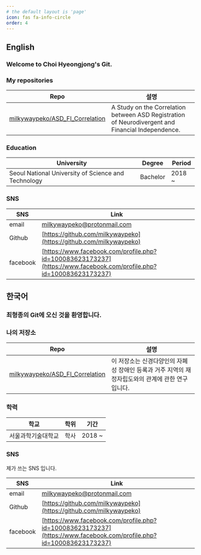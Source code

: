 ```yaml
---
# the default layout is 'page'
icon: fas fa-info-circle
order: 4
---
```


## English

### Welcome to Choi Hyeongjong's Git.

### My repositories

|Repo|설명|
|----|----|
|[milkywaypeko/ASD_FI_Correlation](https://github.com/milkywaypeko/ASD_FI_Correlation)|A Study on the Correlation between ASD Registration of Neurodivergent and Financial Independence.|

### Education

|University                                         |Degree  |Period |
|---------------------------------------------------|--------|-------|
|Seoul National University of Science and Technology|Bachelor|2018 ~ |

### SNS

|SNS     |Link|
|--------|----|
|email   | [milkywaypeko@protonmail.com](mailto:milkywaypeko@protonmail.com) |
|Github  | [https://github.com/milkywaypeko](https://github.com/milkywaypeko) |
|facebook| [https://www.facebook.com/profile.php?id=100083623173237](https://www.facebook.com/profile.php?id=100083623173237) |

## 한국어

### 최형종의 Git에 오신 것을 환영합니다.

### 나의 저장소

|Repo|설명|
|----|----|
|[milkywaypeko/ASD_FI_Correlation](https://github.com/milkywaypeko/ASD_FI_Correlation)|이 저장소는 신경다양인의 자폐성 장애인 등록과 거주 지역의 재정자립도와의 관계에 관한 연구입니다.|

### 학력

|학교            |학위|기간|
|---------------|----|------|
|서울과학기술대학교|학사|2018 ~ |

### SNS

제가 쓰는 SNS 입니다.

|SNS     |Link|
|--------|----|
|email   | [milkywaypeko@protonmail.com](mailto:milkywaypeko@protonmail.com) |
|Github  | [https://github.com/milkywaypeko](https://github.com/milkywaypeko) |
|facebook| [https://www.facebook.com/profile.php?id=100083623173237](https://www.facebook.com/profile.php?id=100083623173237) |
